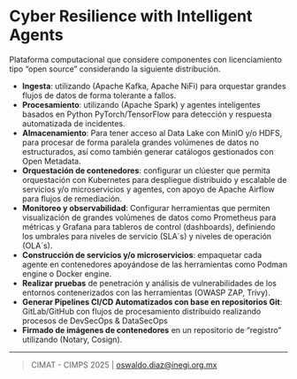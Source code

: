 # Cyber Resilience with Intelligent Agents 

Plataforma computacional que considere componentes con licenciamiento tipo “open source” considerando la siguiente distribución.

- **Ingesta**: utilizando (Apache Kafka, Apache NiFi) para orquestar grandes flujos de datos de forma tolerante a fallos.
- **Procesamiento**: utilizando (Apache Spark) y agentes inteligentes basados en Python PyTorch/TensorFlow para detección y respuesta automatizada de incidentes.
- **Almacenamiento**: Para tener acceso al Data Lake con MinIO y/o HDFS, para procesar de forma paralela grandes volúmenes de datos no estructurados, así como también generar catálogos gestionados con Open Metadata.
- **Orquestación de contenedores**: configurar un clúester que permita orquestación con Kubernetes para despliegue distribuido y escalable de servicios y/o microservicios y agentes, con apoyo de Apache Airflow para flujos de remediación.
- **Monitoreo y observabilidad**: Configurar herramientas que permiten visualización de grandes volúmenes de datos como Prometheus para métricas y Grafana para tableros de control (dashboards), definiendo los umbrales para niveles de servicio (SLA´s) y niveles de operación (OLA´s).
- **Construcción de servicios y/o microservicios**: empaquetar cada agente en contenedores apoyándose de las herramientas como Podman engine o Docker engine.
- **Realizar pruebas** de penetración y análisis de vulnerabilidades de los entornos contenerizados con las herramientas (OWASP ZAP, Trivy).
- **Generar Pipelines CI/CD Automatizados con base en repositorios Git**: GitLab/GitHub con flujos de procesamiento distribuido realizando procesos de DevSecOps & DataSecOps
- **Firmado de imágenes de contenedores** en un repositorio de “registro” utilizando (Notary, Cosign).

________________
> CIMAT - CIMPS 2025 | oswaldo.diaz@inegi.org.mx  

